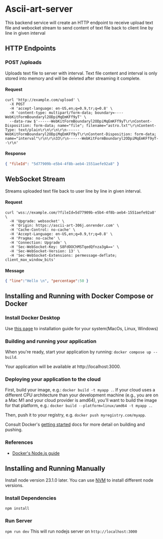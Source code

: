# Ascii-art-server

This backend service will create an HTTP endpoint to receive upload text file and webocket stream to send content of text file back to client line by line in given interval

## HTTP Endpoints

### POST /uploads
Uploads text file to server with interval. Text file content and interval is only stored into memory and will be deleted after streaming it complete.

#### Request

```
curl 'http://example.com/upload' \
  -X POST
  -H 'accept-language: en-US,en;q=0.9,tr;q=0.8' \
  -H 'content-type: multipart/form-data; boundary=----WebKitFormBoundaryl2ODpiMqEmKFf9yT' \
  --data-raw $'------WebKitFormBoundaryl2ODpiMqEmKFf9yT\r\nContent-Disposition: form-data; name="file"; filename="astro.txt"\r\nContent-Type: text/plain\r\n\r\n\r\n------WebKitFormBoundaryl2ODpiMqEmKFf9yT\r\nContent-Disposition: form-data; name="interval"\r\n\r\n33\r\n------WebKitFormBoundaryl2ODpiMqEmKFf9yT--\r\n'
```
#### Response
```json
{ "fileId": "5d77909b-e5b4-4f8b-aeb4-1551aefe92a8" }
```

## WebSocket Stream
Streams uploaded text file back to user line by line in given interval.

#### Request

```
curl 'wss://example.com/?fileId=5d77909b-e5b4-4f8b-aeb4-1551aefe92a8' \
  -H 'Upgrade: websocket' \
  -H 'Origin: https://ascii-art-306j.onrender.com' \
  -H 'Cache-Control: no-cache' \
  -H 'Accept-Language: en-US,en;q=0.9,tr;q=0.8' \
  -H 'Pragma: no-cache' \
  -H 'Connection: Upgrade' \
  -H 'Sec-WebSocket-Key: S8FdOOChMSTqedQfnza3gA==' \
  -H 'Sec-WebSocket-Version: 13' \
  -H 'Sec-WebSocket-Extensions: permessage-deflate; client_max_window_bits'
```

#### Message
```json
{ "line":"Hello \n", "percentage":50 }
```


## Installing and Running with Docker Compose or Docker

### Install Docker Desktop
Use [this page](https://docs.docker.com/desktop/) to installation guide for your system(MacOs, Linux, Windows)

### Building and running your application

When you're ready, start your application by running:
`docker compose up --build`.

Your application will be available at http://localhost:3000.

### Deploying your application to the cloud

First, build your image, e.g.: `docker build -t myapp .`.
If your cloud uses a different CPU architecture than your development
machine (e.g., you are on a Mac M1 and your cloud provider is amd64),
you'll want to build the image for that platform, e.g.:
`docker build --platform=linux/amd64 -t myapp .`.

Then, push it to your registry, e.g. `docker push myregistry.com/myapp`.

Consult Docker's [getting started](https://docs.docker.com/go/get-started-sharing/)
docs for more detail on building and pushing.

### References
* [Docker's Node.js guide](https://docs.docker.com/language/nodejs/)

## Installing and Running Manually
Install node version 23.1.0 later. You can use [NVM](https://github.com/nvm-sh/nvm) to install different node versions.

### Install Dependencies
`npm install`

### Run Server
`npm run dev`
This will run nodejs server on `http://localhost:3000`